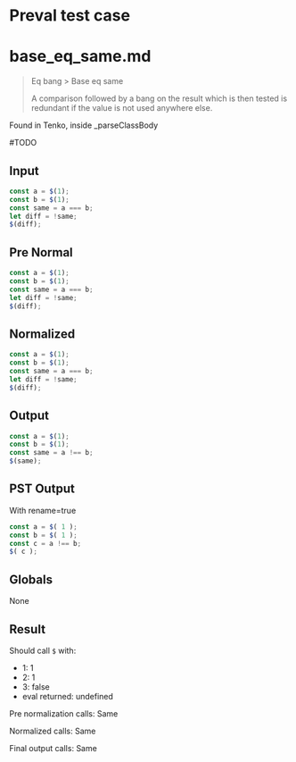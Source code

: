 # Preval test case

# base_eq_same.md

> Eq bang > Base eq same
>
> A comparison followed by a bang on the result which is then tested is redundant if the value is not used anywhere else.

Found in Tenko, inside _parseClassBody

#TODO

## Input

`````js filename=intro
const a = $(1);
const b = $(1);
const same = a === b;
let diff = !same;
$(diff);
`````

## Pre Normal

`````js filename=intro
const a = $(1);
const b = $(1);
const same = a === b;
let diff = !same;
$(diff);
`````

## Normalized

`````js filename=intro
const a = $(1);
const b = $(1);
const same = a === b;
let diff = !same;
$(diff);
`````

## Output

`````js filename=intro
const a = $(1);
const b = $(1);
const same = a !== b;
$(same);
`````

## PST Output

With rename=true

`````js filename=intro
const a = $( 1 );
const b = $( 1 );
const c = a !== b;
$( c );
`````

## Globals

None

## Result

Should call `$` with:
 - 1: 1
 - 2: 1
 - 3: false
 - eval returned: undefined

Pre normalization calls: Same

Normalized calls: Same

Final output calls: Same
